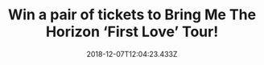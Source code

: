 ---
campaign-uuid: "c-9e642643-ad46-4f07-8217-7a98cc728947"
type: "Preview"
category: "Tickets"
date: "2018-12-07T12:04:23.433Z"
end-date: "2019-01-07T23:59:00.000Z"
disable-form: false
is_promoted: true
has_entry_page: true
title: "Win a pair of tickets to Bring Me The Horizon ‘First Love’ Tour!"
competition-description: "<p>Bring Me The Horizon announced southern California rock\
  \ band Thrice will join them as support on all dates of their North American 16-city\
  \ ‘First Love’ Tour. Produced by Live Nation, the tour will kick off January 23\
  \ and will include stops at The Forum in Los Angeles and Hammerstein Ballroom in\
  \ New York, where a second show was added due to overwhelming demand.</p>\r\n<p>We\
  \ want YOU to come along with us, that’s why we are giving away 5 pairs of tickets\
  \ to 5 lucky NME AAA members to win and join Bring Me  The Horizon to a concert\
  \ at a city of their choice!</p>\r\n<p>Does it sound like the best plan? Click below\
  \ for a chance to win!</p>"
hero-header: "Win a pair of tickets to Bring Me The Horizon ‘First Love’ Tour!"
terms-confirmation: "N/A"
banner-img: "https://assets.expresslyapp.com/asset-521c6de0-b26a-484e-878a-7a84e2d166c4.jpg"
logo-left-href: "aaa.nme.com"
logo-left-image: "https://assets.expresslyapp.com/asset-ae5ef5d8-ae04-4fad-b4c8-729e27bff146.jpg"
logo-left-title: "NME AAA"
bg-image-hero: "https://assets.expresslyapp.com/asset-80a450bf-45b5-4e75-bf4c-c547463178cc.jpg"
bg-image-first: "https://assets.expresslyapp.com/asset-65a2ad42-4122-4eee-947c-b45ade96137d.jpg"
bg-image-second: "https://assets.expresslyapp.com/asset-68ca3ac3-05cf-4dfb-a073-cdc89a930d00.jpg"
bg-image-third: "https://assets.expresslyapp.com/asset-96939cb4-267f-402d-817b-4f16f10b9d28.jpg"
section1-content: "<p>Bring Me The Horizon is one of the most exciting and successful\
  \ rock bands to emerge from the U.K., selling over 2 Million albums globally to\
  \ date, playing sell out shows in over 40 countries, including two sold out nights\
  \ at London’s O2, plus wowing a traditionally non rock crowd at Glastonbury Festival\
  \ in 2016.</p>\r\n<p>Poised now to release their sixth studio album, the band have\
  \ spent the summer writing and recording in Los Angeles, with Oli Sykes and Jordan\
  \ Fish handling production. What has transpired is one of their most exhilarating,\
  \ genre crossing albums to date. The Album will be released on January 25 via Columbia\
  \ Records!</p>"
section2-content: "<p>The band announced southern California rock band Thrice will\
  \ join them as support on all dates of their North American 16-city ‘First Love’\
  \ Tour. In 2016 Thrice released\_To Be Everywhere Is to Be Nowhere\_(via Vagrant\
  \ Records).</p>\r\n<p>Featuring frontman Dustin Kensrue, guitarist Teppei Teranishi,\
  \ bassist Eddie Breckenridge, and drummer Riley Breckenridge, the band made their\
  \ debut with the 2000 album\_Identity Crisis. With later releases including their\
  \ 2003 breakout\_The Artist in the Ambulance\_and a duo of concept LPs (2007/8’\
  s\_The Alchemy Index: Fire and Water and Earth and Air), Thrice took a several-year\
  \ hiatus starting in 2012. Arriving in May 2016,\_To Be Everywhere Is to Be Nowhere\_\
  proved to be Thrice’s most politically-minded yet vulnerable work to date. The band’\
  s newest album\_Palms was released this year on Epitaph Records.</p>"
section3-content: "<p>We have 5 pairs of tickets to attend Bring Me The Horizon ‘\
  First Love’ Tour to 5 lucky winners and join the band to a concert of their choice!</p>\r\
  \n<p>If you are BMTH biggest fan… What are you waiting for? Enter the form below\
  \ for a chance to win and get ready to have a BLAST at Bring Me The Horizon ‘First\
  \ Love’ Tour!</p>"
entry-title: "Win a pair of tickets to Bring Me The Horizon ‘First Love’ Tour!"
entry-content: "Enter the draw to win a pair of tickets to Bring Me The Horizon ‘\
  First Love’ Tour by completing the form below before 23:59 on 7h of January 2018."
has-winner: false
prize-description: "One of 5 pairs of tickets to attend Bring Me The Horizon ‘First\
  \ Love’ Tour  concert at a city of their choice except the 1/29 NY show.\r\n\r\n\
  Limited to the following venues:\r\n-January 23             Nashville, TN      \
  \           Nashville Municipal Auditorium\L\r\n-January 25\t\tOrlando, FL\t\t\t\
  CFE Arena\L\r\n-January 26\t\tAtlanta, GA\t\t\tCoca-Cola Roxy\L-\r\n-January 28\t\
  \tFairfax, VA\t\t\tEagleBank Arena\L\r\n-January 30\t\tManhattan, NY\t\tHammerstein\
  \ Ballroom\r\n-February 1\t\tBoston, MA\t\tTsongas Center at UMass Lowell\L\r\n\
  -February 2\t\tMontreal, QC\t\t\tPlace Bell\L\r\n-February 4\t\tDetroit, MI\t\t\t\
  Fillmore Detroit\L-\r\n-February 5\t\tChicago, IL\t\t\tAragon Ballroom\r\n-\LFebruary\
  \ 6\t\tMinneapolis, MN\t\tArmory\L\r\n-February 8\t\tDallas, TX\t\t\tSouth Side\
  \ Ballroom\r\n-\LFebruary 9\t\tHouston, TX\t\t\tRevention Music Center\L \r\n-February\
  \ 11\t\tDenver, CO\t\t\tThe Fillmore Auditorium\L\r\n-February 13\t\tLos Angeles,\
  \ CA\t\tThe Forum\L\r\n-February 15\t\tPhoenix, AZ\t\t\tComerica Theatre\L\r\n-February\
  \ 16\t\tLas Vegas, NV\t The Joint at Hard Rock Hotel & \r\nCasino"
prize-restrictions: "Any travel expenses are not included.\r\nWinner is responsible\
  \ for any transport costs to/from the event."
special-conditions: "Multiple entries are allowed up to one every day."
country-restrictions:
- "US"
---